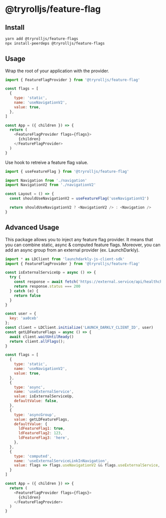 # @tryrolljs/feature-flag

## Install

```sh
yarn add @tryrolljs/feature-flags
npx install-peerdeps @tryrolljs/feature-flags
```

## Usage

Wrap the root of your application with the provider.

```js
import { FeatureFlagProvider } from '@tryrolljs/feature-flag'

const flags = [
  {
    type: 'static',
    name: 'useNavigationV2',
    value: true,
  },
]

const App = ({ children }) => {
  return (
    <FeatureFlagProvider flags={flags}>
      {children}
    </FeatureFlagProvider>
  )
}
```

Use hook to retreive a feature flag value.

```js
import { useFeatureFlag } from '@tryrolljs/feature-flag'

import Navigation from './navigation'
import NavigationV2 from './navigationV2'

const Layout = () => {
  const shouldUseNavigationV2 = useFeatureFlag('useNavigationV2')

  return shouldUseNavigationV2 ? <NavigationV2 /> : <Navigation />
}
```

## Advanced Usage

This package allows you to inject any feature flag provider. It means that you can combine static, async & computed feature flags. Moreover, you can add an async group from an external provider (ex. LaunchDarkly).

```js
import * as LDClient from 'launchdarkly-js-client-sdk'
import { FeatureFlagProvider } from '@tryrolljs/feature-flag'

const isExternalServiceUp = async () => {
  try {
    const response = await fetch('https://external.service/api/healthcheck')
    return response.status === 200
  } catch (e) {
    return false
  }
}

const user = {
  key: 'aa0ceb'
};
const client = LDClient.initialize('LAUNCH_DARKLY_CLIENT_ID', user)
const getLDFeatureFlags = async () => {
  await client.waitUntilReady()
  return client.allFlags();
}

const flags = [
  {
    type: 'static',
    name: 'useNavigationV2',
    value: true,
  },
  {
    type: 'async',
    name: 'useExternalService',
    value: isExternalServiceUp,
    defaultValue: false,
  },
  {
    type: 'asyncGroup',
    value: getLDFeatureFlags,
    defaultValue: {
      ldFeatureFlag1: true,
      ldFeatureFlag2: 123,
      ldFeatureFlag3: 'here',
    },
  },
  {
    type: 'computed',
    name: 'useExternalServiceLinkInNavigation',
    value: flags => flags.useNavigationV2 && flags.useExternalService,
  }
]

const App = ({ children }) => {
  return (
    <FeatureFlagProvider flags={flags}>
      {children}
    </FeatureFlagProvider>
  )
}
```

